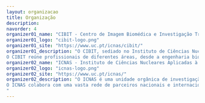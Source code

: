 ```yaml
---
layout: organizacao
title: Organização
description: 
navorder: 4
organizer01_name: "CIBIT - Centro de Imagem Biomédica e Investigação Translacional"
organizer01_logo: "cibit-logo.png"
organizer01_site: "https://www.uc.pt/icnas/cibit/"
organizer01_description: "O CIBIT, sediado no Instituto de Ciências Nucleares Aplicadas à Saúde da Universidade de Coimbra (ICNAS), é uma unidade de investigação dedicada à investigação fundamental e aplicada nas áreas da imagem biomédica e neurociências clínicas, procurando a translação do conhecimento científico para a prática clínica.</br> </br> 
O CIBIT reúne profissionais de diferentes áreas, desde a engenharia biomédica, à psicologia, passando pela medicina, biologia e bioquímica. Desenvolve trabalhos em colaboração com clínicos, associações de doentes e também com a indústria. </br>"
organizer02_name: "ICNAS - Instituto de Ciências Nucleares Aplicadas à Saúde"
organizer02_logo: "icnas-logo.png"
organizer02_site: "https://www.uc.pt/icnas/"
organizer02_description: "O ICNAS é uma unidade orgânica de investigação da Universidade de Coimbra, inaugurada em 2009. As actividades desenvolvidas no ICNAS têm um carácter multidisciplinar. É um instituto com forte ligação à investigação básica e clínica, com grande ênfase nas neurociências e doenças crónicas. </br> </br> 
O ICNAS colabora com uma vasta rede de parceiros nacionais e internacionais nas áreas da imagem médica e investigação translacional, nomeadamente no desenvolvimento de novos marcadores moleculares, investigação de ponta com técnicas de imagem multimodais, imagem médica estrutural e funcional, investigação biomédica translacional.
"
---
```


























